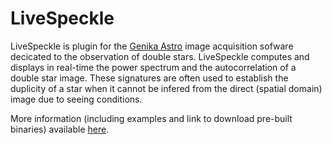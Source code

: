 LiveSpeckle
===========

LiveSpeckle is plugin for the [Genika Astro](https://airylab.com/genika-astro) image acquisition
sofware decicated to the observation of double stars.  LiveSpeckle computes and displays in
real-time the power spectrum and the autocorrelation of a double star image. These signatures are
often used to establish the duplicity of a star when it cannot be infered from the direct (spatial
domain) image due to seeing conditions.

More information (including examples and link to download pre-built binaries) available
[here](http://astrosurf.com/legalet/Astro/LiveSpeckle.html).
